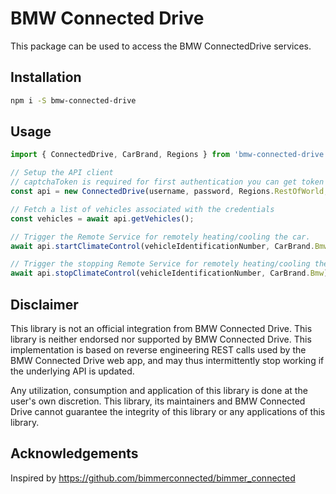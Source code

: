 # BMW Connected Drive

This package can be used to access the BMW ConnectedDrive services.

## Installation

```bash
npm i -S bmw-connected-drive
```

## Usage

```javascript
import { ConnectedDrive, CarBrand, Regions } from 'bmw-connected-drive';

// Setup the API client
// captchaToken is required for first authentication you can get token from here: https://bimmer-connected.readthedocs.io/en/stable/captcha.html
const api = new ConnectedDrive(username, password, Regions.RestOfWorld, captchaToken);

// Fetch a list of vehicles associated with the credentials
const vehicles = await api.getVehicles();

// Trigger the Remote Service for remotely heating/cooling the car.
await api.startClimateControl(vehicleIdentificationNumber, CarBrand.Bmw);

// Trigger the stopping Remote Service for remotely heating/cooling the car.
await api.stopClimateControl(vehicleIdentificationNumber, CarBrand.Bmw);

```

## Disclaimer

This library is not an official integration from BMW Connected Drive. This library is neither endorsed nor supported by BMW Connected Drive. This implementation is based on reverse engineering REST calls used by the BMW Connected Drive web app, and may thus intermittently stop working if the underlying API is updated.

Any utilization, consumption and application of this library is done at the user's own discretion. This library, its maintainers and BMW Connected Drive cannot guarantee the integrity of this library or any applications of this library.

## Acknowledgements

Inspired by <https://github.com/bimmerconnected/bimmer_connected>

